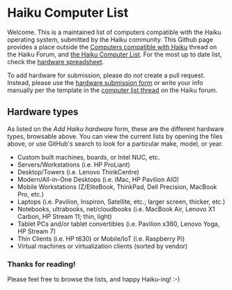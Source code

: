 # Haiku Computer List

Welcome. This is a maintained list of computers compatible with the Haiku operating system, submitted by the Haiku community.
This Github page provides a place outside the [Computers compatible with Haiku](https://discuss.haiku-os.org/t/computers-compatible-with-haiku-v2/7640)
thread on the Haiku Forum, and [the Haiku Computer List](https://sites.google.com/view/hardware-list-for-haiku/). For the most up to date list, check the [hardware spreadsheet](https://docs.google.com/spreadsheets/d/1Y69OVF8DHFpma_-DiOH73BPrf-_MVH_DZxJ0pg96z0I/edit?usp=sharing).

To add hardware for submission, please do *not* create a pull request. Instead, please use the [hardware submission form](https://docs.google.com/forms/d/e/1FAIpQLSej-aVdqGJFsPvlueVnC1IucMnmYqAFK5fN55RK3R6jDXevWQ/viewform?usp=sf_link)
or write your info manually per the template in the [computer list thread](https://discuss.haiku-os.org/t/computers-compatible-with-haiku-v2/7640) on the Haiku forum.

## Hardware types

As listed on the *Add Haiku hardware* form, these are the different hardware types, browsable above. You can view the current lists
by opening the files above, or use GitHub's search to look for a particular make, model, or year.

* Custom built machines, boards, or Intel NUC, etc.
* Servers/Workstations (i.e. HP ProLiant)
* Desktop/Towers (i.e. Lenovo ThinkCentre)
* Modern/All-in-One Desktops (i.e. iMac, HP Pavilion AIO)
* Mobile Workstations (Z/EliteBook, ThinkPad, Dell Precision, MacBook Pro, etc.)
* Laptops (i.e. Pavilion, Inspiron, Satellite, etc.; larger screen, thicker, etc.)
* Notebooks, ultrabooks, net/cloudbooks (i.e. MacBook Air, Lenovo X1 Carbon, HP Stream 11; thin, light)
* Tablet PCs and/or tablet convertibles (i.e. Pavilion x360, Lenovo Yoga, HP Stream 7)
* Thin Clients (i.e. HP t630) or Mobile/IoT (i.e. Raspberry Pi)
* Virtual machines or virtualization clients (sorted by vendor)

### Thanks for reading!

Please feel free to browse the lists, and happy Haiku-ing! :-)
